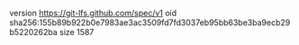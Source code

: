 version https://git-lfs.github.com/spec/v1
oid sha256:155b89b922b0e7983ae3ac3509fd7fd3037eb95bb63be3ba9ecb29b5220262ba
size 1587
